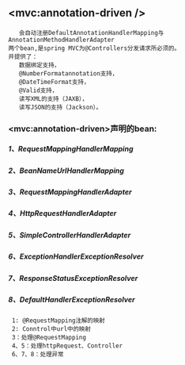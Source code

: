 ## <mvc:annotation-driven />
       会自动注册DefaultAnnotationHandlerMapping与 
    AnnotationMethodHandlerAdapter
    两个bean,是spring MVC为@Controllers分发请求所必须的。
    并提供了：
       数据绑定支持，
       @NumberFormatannotation支持， 
       @DateTimeFormat支持，
       @Valid支持，
       读写XML的支持（JAXB）， 
       读写JSON的支持（Jackson）。

### \<mvc:annotation-driven>声明的bean:
 ##### 1、RequestMappingHandlerMapping
 ##### 2、BeanNameUrlHandlerMapping	
 ##### 3、RequestMappingHandlerAdapter	 
 ##### 4、HttpRequestHandlerAdapter	
 ##### 5、SimpleControllerHandlerAdapter
 ##### 6、ExceptionHandlerExceptionResolver
 ##### 7、ResponseStatusExceptionResolver
 ##### 8、DefaultHandlerExceptionResolver
     1: @RequestMapping注解的映射
     2: Conntrol中url中的映射
     3：处理@RequestMapping
     4、5：处理httpRequest、Controller
     6、7、8：处理异常